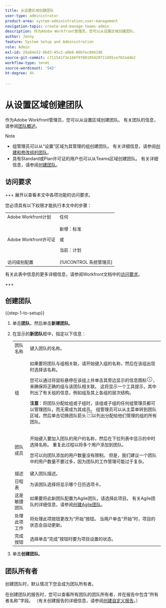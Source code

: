 ```yaml
---
title: 从设置区域创建团队
user-type: administrator
product-area: system-administration;user-management
navigation-topic: create-and-manage-teams-admin
description: 作为Adobe Workfront管理员，您可以从设置区域创建团队。
author: Jenny
feature: System Setup and Administration
role: Admin
exl-id: 29a84e52-0bd3-45c2-a8b8-80bfec894196
source-git-commit: c711541f3e166f9700195420711d95ce782a44b2
workflow-type: tm+mt
source-wordcount: '542'
ht-degree: 4%

---
```


# 从设置区域创建团队

作为Adobe Workfront管理员，您可以从设置区域创建团队。 有关团队的信息，请参阅[团队概述](../../../people-teams-and-groups/create-and-manage-teams/teams-overview.md)。

>[!NOTE]
>
>* 组管理员可以从“设置”区域为其管理的组创建团队。 有关详细信息，请参阅[创建和修改组的团队](../../../administration-and-setup/manage-groups/work-with-group-objects/create-and-modify-a-groups-teams.md)。
>* 具有Standard或Plan许可证的用户也可以从Teams区域创建团队。 有关详细信息，请参阅[创建团队](../../../people-teams-and-groups/create-and-manage-teams/create-a-team.md)。

## 访问要求

+++ 展开以查看本文中各项功能的访问要求。

您必须具有以下权限才能执行本文中的步骤：

<table style="table-layout:auto"> 
 <col> 
 <col> 
 <tbody> 
  <tr> 
   <td role="rowheader">Adobe Workfront计划</td> 
   <td>任何</td> 
  </tr> 
  <tr> 
  <tr> 
   <td role="rowheader">Adobe Workfront许可证</td> 
   <td><p>新增：标准</p>
       <p>或</p>
       <p>当前：计划</p></td>
  </tr> 
  </tr> 
  <tr> 
   <td role="rowheader">访问级别配置</td> 
   <td>[!UICONTROL 系统管理员]</td>
  </tr> 
 </tbody> 
</table>

有关此表中信息的更多详细信息，请参阅Workfront文档中的[访问要求](/help/quicksilver/administration-and-setup/add-users/access-levels-and-object-permissions/access-level-requirements-in-documentation.md)。

+++

## 创建团队

{{step-1-to-setup}}

1. 单击&#x200B;**团队**，然后单击&#x200B;**新建团队**。

1. 在显示的&#x200B;**新团队**&#x200B;框中，指定以下信息：

   <table style="table-layout:auto"> 
    <col> 
    <col> 
    <tbody> 
     <tr> 
      <td role="rowheader">团队名称</td> 
      <td>键入团队的名称。</td> 
     </tr> 
     <tr> 
      <td role="rowheader">组</td> 
      <td> <p>如果要将团队与组相关联，请开始键入组的名称，然后在该组出现时选择该名称。</p> <p>您可以通过将鼠标悬停在该组上并单击其旁边显示的信息图标<img src="assets/info-icon.png">，来确保将正确的组与该团队相关联。 这将显示一个工具提示，其中列出了有关组的信息，例如组及其上各组的层次结构。</p> <p><b>注意</b>：将团队分配给组或子组时，该组或子组的任何组管理员都可以管理团队，而无需成为其成员。 组管理员可以从主菜单转到团队区域，然后单击切换团队箭头<img src="assets/switch-team-icon.png" alt="“切换团队”图标">以列出分配给他们管理的组的所有团队。</p> </td> 
     </tr> 
     <tr> 
      <td role="rowheader">团队成员</td> 
      <td> <p>开始键入要加入团队的用户的名称，然后在下拉列表中显示的中时选择名称。 重复此过程以将多个用户添加到团队。</p> <p>您可以向团队添加的用户数量没有限制。 但是，我们建议一个团队中的用户数量不要过多，因为团队的工作管理可能过于复杂。</p> </td> 
     </tr> 
     <tr> 
      <td role="rowheader">描述</td> 
      <td>键入团队描述。</td> 
     </tr> 
     <tr> 
      <td role="rowheader">日程表</td> 
      <td>为该团队选择将显示哪个日历选项卡。</td> 
     </tr> 
     <tr data-mc-conditions="SnippetConditions-wf-groups.system-level"> 
      <td role="rowheader">这是敏捷团队</td> 
      <td>如果要将此新团队配置为Agile团队，请选择此项目。 有关Agile团队的详细信息，请参阅<a href="../../../agile/get-started-with-agile-in-workfront/create-an-agile-team.md" class="MCXref xref">创建Agile团队</a>。</td> 
     </tr> 
     <tr> 
      <td role="rowheader">处理此项工作</td> 
      <td>将处理此项按钮更改为“开始”按钮。 当用户单击“开始”时，项目的状态会自动更新。</td> 
     </tr> 
     <tr> 
      <td role="rowheader">完成按钮</td> 
      <td>选择单击“完成”按钮时要为项目设置的状态。</td> 
     </tr> 
    </tbody> 
   </table>

1. 单击&#x200B;**创建团队**。

## 团队所有者

创建团队时，默认情况下您会成为团队所有者。

在创建团队的报告时，您可以查看所有团队的团队所有者，并在报告中包含“所有者名称”字段。 （有关创建报告的详细信息，请参阅[创建自定义报告](../../../reports-and-dashboards/reports/creating-and-managing-reports/create-custom-report.md)。）
